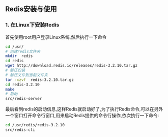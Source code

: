 ## Redis安装与使用

### 1. 在Linux下安装Redis

首先使用root用户登录Linux系统,然后执行一下命令

```bash
cd /usr/
# 创建redis文件夹
mkdir  redis
cd redis
wget http://download.redis.io/releases/redis-3.2.10.tar.gz
# 解压安装
# 解压文件到当前文件夹
tar -xzvf  redis-3.2.10.tar.gz
cd redis-3.2.10
make
# 启动
src/redis-server
```

最后看到redis的启动信息,这样Redis就启动好了,为了执行Redis命令,可以在另外一个窗口打开命令行窗口,用来启动Redis提供的命令行操作,依次执行一下命令:

```bash
cd /usr/redis/redis-3.2.10
src/redis-cli
```


